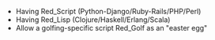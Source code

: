 * Having Red_Script (Python-Django/Ruby-Rails/PHP/Perl)
* Having Red_Lisp (Clojure/Haskell/Erlang/Scala)
* Allow a golfing-specific script Red_Golf as an "easter egg"